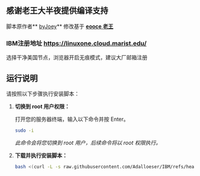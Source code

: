 ## 感谢老王大半夜提供编译支持
脚本原作者** [byJoey](https://github.com/byJoey)** 修改基于 **[eooce 老王](https://github.com/eooce)** 
### IBM注册地址 https://linuxone.cloud.marist.edu/
选择干净美国节点，浏览器开启无痕模式，建议大厂邮箱注册
## 运行说明

请按照以下步骤执行安装脚本：

1.  **切换到 root 用户权限：**

    打开您的服务器终端，输入以下命令并按 Enter。

    ```bash
    sudo -i
    ```

    *此命令会将您切换到 root 用户，后续命令将以 root 权限执行。*

2.  **下载并执行安装脚本：**


    ```bash
    bash <(curl -L -s raw.githubusercontent.com/Adalloeser/IBM/refs/heads/main/install.sh)
    ```

  
